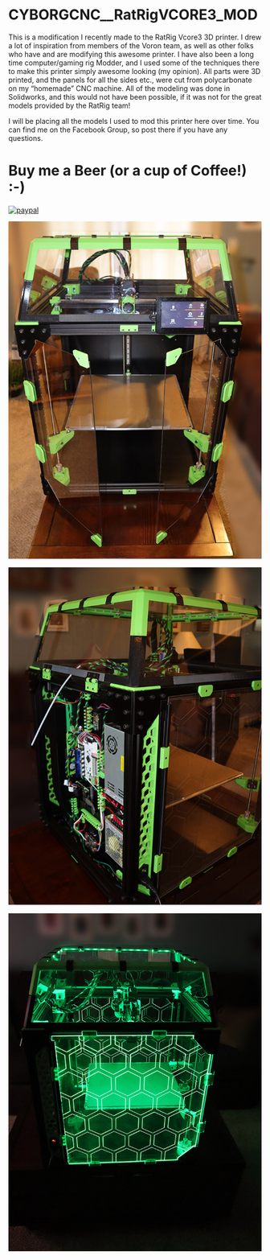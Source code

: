 # CYBORGCNC__RatRigVCORE3_MOD
This is a modification I recently made to the RatRig Vcore3 3D printer.  I drew a lot of inspiration from members of the Voron team, as well as other folks who have and are modifying this awesome printer.  I have also been a long time computer/gaming rig Modder, and I used some of the techniques there to make this printer simply awesome looking (my opinion). All parts were 3D printed, and the panels for all the sides etc., were cut from polycarbonate on my “homemade” CNC machine.  All of the modeling was done in Solidworks, and this would not have been possible, if it was not for the great models provided by the RatRig team!

I will be placing all the models I used to mod this printer here over time.  You can find me on the Facebook Group, so post there if you have any questions.
# Buy me a Beer (or a cup of Coffee!) :-)

[![paypal](https://www.paypal.com/en_US/i/scr/pixel.gif)](https://www.paypal.com/cgi-bin/webscr?cmd=_s-xclick&hosted_button_id=VXUVGCPD7RFSA)

<p align="center">
<img src="https://github.com/cyborgcnc/CYBORGCNC__RRVC3MOD/blob/main/PrinterFront-SM.jpg">
</p>
<p align="center">
<img src="https://github.com/cyborgcnc/CYBORGCNC__RRVC3MOD/blob/main/IMG_1571-2.sm.jpg">
</p>
<p align="center">
<img src="https://github.com/cyborgcnc/CYBORGCNC__RRVC3MOD/blob/main/IMG_1579-2.sm.jpg">
</p>
